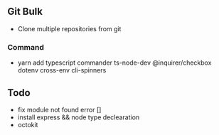 ## Git Bulk
- Clone multiple repositories from git


### Command
 - yarn add typescript commander ts-node-dev @inquirer/checkbox dotenv cross-env cli-spinners

## Todo
- fix module not found error []
- install express && node type declearation
- octokit